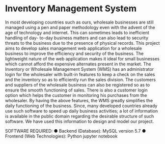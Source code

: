 # Inventory Management System
In most developing countries such as ours, wholesale
businesses are still managed using a pen and paper
methodology even with the advent of the age of technology
and internet. This can sometimes leads to inefficient handling
of day- to-day business matters and can also lead to security
threats to the business due to the presence of physical
records.
This project aims to develop sales management web
application for a wholesale business to improve the
efficiency and security of the business. The lightweight
nature of the web application makes it ideal for small
businesses which cannot afford the expensive alternates
present in the market.
The Inventory or Wholesale Management System (WMS) has an
administrator login for the wholesaler with built-in features
to keep a check on the sales and the inventory so as to
efficiently run the sales division. The customers and suppliers
of the wholesale business can also be registered so as to
ensure the smooth functioning of sales. There is also a
customer login option which helps the customer in
monitoring his purchases from the wholesaler. By having the
above features, the WMS greatly simplifies the daily
functioning of the business.
Since, many developed countries already use such software
to speed up daily business activities; a lot of information is
available in the public domain regarding the desirable
structure of such software. We have used this information to
design and model our project.

SOFTWARE REQUIRED:
● Backend (Database): MySQL version 5.7
● Frontend (Web Technologies): Python jupyter notebook
